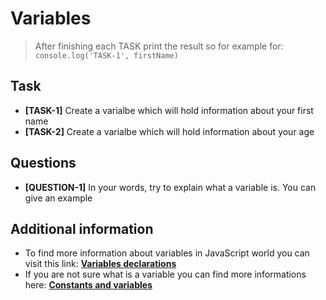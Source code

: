 # Variables

> After finishing each TASK print the result so for example for: `console.log('TASK-1', firstName)`

## Task

- **[TASK-1]** Create a varialbe which will hold information about your first name
- **[TASK-2]** Create a varialbe which will hold information about your age

## Questions

- **[QUESTION-1]** In your words, try to explain what a variable is. You can give an example

## Additional information

- To find more information about variables in JavaScript world you can visit this link: **[Variables declarations](https://developer.mozilla.org/en-US/docs/Web/JavaScript/Guide/Grammar_and_types#declarations)**
- If you are not sure what is a variable you can find more informations here: **[Constants and variables](https://www.bbc.co.uk/bitesize/guides/zc6s4wx/revision/5)**
